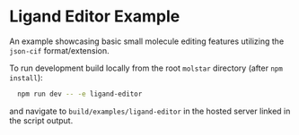 # Ligand Editor Example

An example showcasing basic small molecule editing features utilizing the `json-cif` format/extension.

To run development build locally from the root `molstar` directory (after `npm install`):

```bash
  npm run dev -- -e ligand-editor
```

and navigate to `build/examples/ligand-editor` in the hosted server linked in the script output.